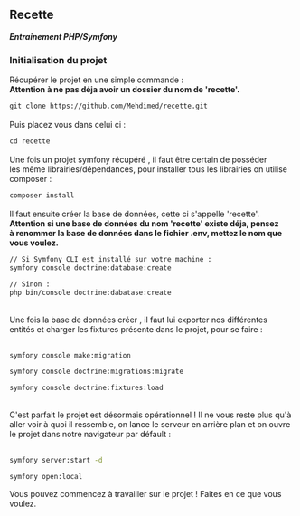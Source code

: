## Recette
***Entrainement PHP/Symfony***

### Initialisation du projet

Récupérer le projet en une simple commande :  
**Attention à ne pas déja avoir un dossier du nom de 'recette'.**
  
`git clone https://github.com/Mehdimed/recette.git`
</br></br>
Puis placez vous dans celui ci :  
  
`cd recette`  
</br>
Une fois un projet symfony récupéré , il faut être certain de posséder  
les même librairies/dépendances, pour installer tous les librairies on utilise composer :  
  
`composer install`  
</br>
Il faut ensuite créer la base de données, cette ci s'appelle 'recette'.  
**Attention si une base de données du nom 'recette' existe déja, pensez  
à renommer la base de données dans le fichier .env, mettez le nom que vous voulez.**  
 ```bash
// Si Symfony CLI est installé sur votre machine :  
symfony console doctrine:database:create

// Sinon : 
php bin/console doctrine:dabatase:create
```
</br>
Une fois la base de données créer , il faut lui exporter nos différentes entités  
et charger les fixtures présente dans le projet, pour se faire :  <br><br>

```bash
symfony console make:migration

symfony console doctrine:migrations:migrate

symfony console doctrine:fixtures:load
```

</br>
C'est parfait le projet est désormais opérationnel ! Il ne vous reste plus qu'à aller voir à quoi il ressemble,  
on lance le serveur en arrière plan et on ouvre le projet dans notre navigateur par défault :  <br><br>

```bash
symfony server:start -d

symfony open:local
```
Vous pouvez commencez à travailler sur le projet ! Faites en ce que vous voulez.
